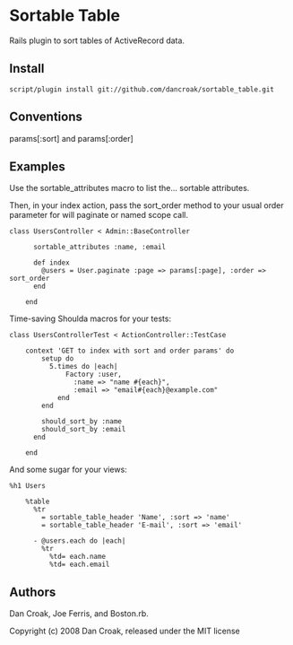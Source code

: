 Sortable Table
==============

Rails plugin to sort tables of ActiveRecord data.

Install
-------

    script/plugin install git://github.com/dancroak/sortable_table.git

Conventions
-----------

params[:sort] and params[:order]

Examples
--------

Use the sortable_attributes macro to list the... sortable attributes.

Then, in your index action, pass the sort_order method to your usual
order parameter for will paginate or named scope call.

    class UsersController < Admin::BaseController

		  sortable_attributes :name, :email

		  def index
		    @users = User.paginate :page => params[:page], :order => sort_order
		  end
		
		end

Time-saving Shoulda macros for your tests:

    class UsersControllerTest < ActionController::TestCase

    	context 'GET to index with sort and order params' do
		    setup do
		      5.times do |each|
			      Factory :user,
			        :name => "name #{each}",
			        :email => "email#{each}@example.com"
			    end
		    end

		    should_sort_by :name
		    should_sort_by :email
		  end
		
		end

And some sugar for your views:

    %h1 Users

		%table
		  %tr
		    = sortable_table_header 'Name', :sort => 'name'
		    = sortable_table_header 'E-mail', :sort => 'email'

		  - @users.each do |each|
		    %tr
		      %td= each.name
		      %td= each.email

Authors
-------

Dan Croak, Joe Ferris, and Boston.rb.

Copyright (c) 2008 Dan Croak, released under the MIT license
